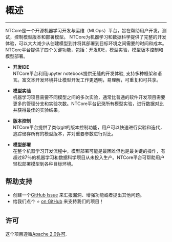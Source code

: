 # 概述
---
NTCore是一个开源机器学习开发与运维（MLOps）平台，旨在帮助用户开发，测试，控制模型版本和部署模型。 NTCore为机器学习和数据科学提供了完整的开发体验，可以大大减少从创建模型到并将其部署到目标环境之间需要的时间和成本。NTCore平台提供了四个关键功能，包括：开发IDE，模型实验，模型版本控制和模型部署。

- **开发IDE**<br>
  NTCore平台利用jupyter notebook提供无缝的开发体验, 支持多种框架和语言。富文本开发环境并让模型开发工作更透明，易理解，可重复和可共享。

- **模型实验**<br>
  机器学习项目需要不同模型之间的多次实验，通常比普通的软件开发项目需要更多的管理分支和实验次数。NTCore平台记录所有模型实验，进行数据对比并获得最佳的实验结果。
  
- **版本控制**<br>
  NTCore平台提供了类似git的版本控制功能，用户可以快速进行实验和迭代，追踪储存所有的模型版本，并对重要参数进行对比。

- **模型部署**<br>
  在整个机器学习开发流程中，模型部署可能是最困难但也是最关键的操作，有超过87％的机器学习和数据科学项目从未投入生产。NTCore平台可帮助用户轻松部署模型到各种目标环境。

## 帮助支持
- 创建一个[GitHub Issue](https://github.com/nantutech/ntcore/issues) 来汇报漏洞、增强功能或者提出其他问题。
- 给我们点个 ⭐️ [on GitHub](https://github.com/nantutech/ntcore) 来支持我们的项目！

## 许可
这个项目遵循[Apache 2.0许可](https://github.com/nantutech/ntcore/blob/main/LICENSE).
